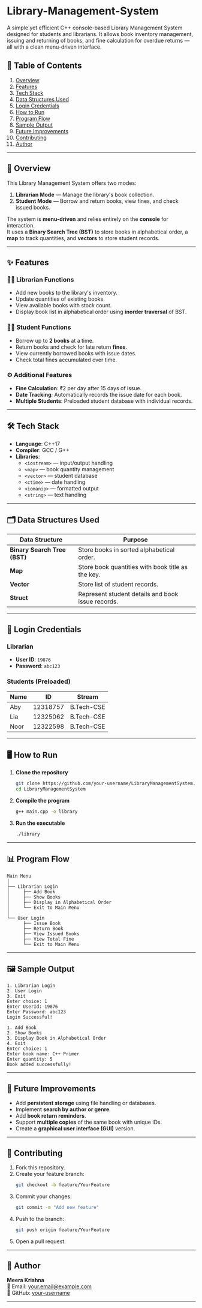 # Library-Management-System
A simple yet efficient C++ console-based Library Management System designed for students and librarians. It allows book inventory management, issuing and returning of books, and fine calculation for overdue returns — all with a clean menu-driven interface.

## 📝 Table of Contents

1. [Overview](#overview)
2. [Features](#features)
3. [Tech Stack](#tech-stack)
4. [Data Structures Used](#data-structures-used)
5. [Login Credentials](#login-credentials)
6. [How to Run](#how-to-run)
7. [Program Flow](#program-flow)
8. [Sample Output](#sample-output)
9. [Future Improvements](#future-improvements)
10. [Contributing](#contributing)
11. [Author](#author)

---

## 📖 Overview

This Library Management System offers two modes:

1. **Librarian Mode** — Manage the library's book collection.
2. **Student Mode** — Borrow and return books, view fines, and check issued books.

The system is **menu-driven** and relies entirely on the **console** for interaction.  
It uses a **Binary Search Tree (BST)** to store books in alphabetical order, a **map** to track quantities, and **vectors** to store student records.

---

## ✨ Features

### 👩‍🏫 Librarian Functions
- Add new books to the library's inventory.
- Update quantities of existing books.
- View available books with stock count.
- Display book list in alphabetical order using **inorder traversal** of BST.

### 👨‍🎓 Student Functions
- Borrow up to **2 books** at a time.
- Return books and check for late return **fines**.
- View currently borrowed books with issue dates.
- Check total fines accumulated over time.

### ⚙️ Additional Features
- **Fine Calculation**: ₹2 per day after 15 days of issue.
- **Date Tracking**: Automatically records the issue date for each book.
- **Multiple Students**: Preloaded student database with individual records.

---

## 🛠 Tech Stack

- **Language**: C++17
- **Compiler**: GCC / G++
- **Libraries**:
  - `<iostream>` — input/output handling
  - `<map>` — book quantity management
  - `<vector>` — student database
  - `<ctime>` — date handling
  - `<iomanip>` — formatted output
  - `<string>` — text handling

---

## 🗂 Data Structures Used

| Data Structure  | Purpose |
|-----------------|---------|
| **Binary Search Tree (BST)** | Store books in sorted alphabetical order. |
| **Map**         | Store book quantities with book title as the key. |
| **Vector**      | Store list of student records. |
| **Struct**      | Represent student details and book issue records. |

---

## 🔐 Login Credentials

### Librarian
- **User ID**: `19876`
- **Password**: `abc123`

### Students (Preloaded)
| Name  | ID        | Stream       |
|-------|----------|--------------|
| Aby   | 12318757 | B.Tech-CSE   |
| Lia   | 12325062 | B.Tech-CSE   |
| Noor  | 12322598 | B.Tech-CSE   |

---

## 🖥 How to Run

1. **Clone the repository**
   ```bash
   git clone https://github.com/your-username/LibraryManagementSystem.git
   cd LibraryManagementSystem
   ```

2. **Compile the program**
   ```bash
   g++ main.cpp -o library
   ```

3. **Run the executable**
   ```bash
   ./library
   ```

---

## 📊 Program Flow

```plaintext
Main Menu
│
├── Librarian Login
│     ├── Add Book
│     ├── Show Books
│     ├── Display in Alphabetical Order
│     └── Exit to Main Menu
│
└── User Login
      ├── Issue Book
      ├── Return Book
      ├── View Issued Books
      ├── View Total Fine
      └── Exit to Main Menu
```

---

## 🖼 Sample Output

```plaintext
1. Librarian Login
2. User Login
3. Exit
Enter choice: 1
Enter UserId: 19876
Enter Password: abc123
Login Successful!

1. Add Book
2. Show Books
3. Display Book in Alphabetical Order
4. Exit
Enter choice: 1
Enter book name: C++ Primer
Enter quantity: 5
Book added successfully!
```

---

## 🚀 Future Improvements

- Add **persistent storage** using file handling or databases.
- Implement **search by author or genre**.
- Add **book return reminders**.
- Support **multiple copies** of the same book with unique IDs.
- Create a **graphical user interface (GUI)** version.

---

## 🤝 Contributing

1. Fork this repository.
2. Create your feature branch:
   ```bash
   git checkout -b feature/YourFeature
   ```
3. Commit your changes:
   ```bash
   git commit -m "Add new feature"
   ```
4. Push to the branch:
   ```bash
   git push origin feature/YourFeature
   ```
5. Open a pull request.

---

## 👤 Author

**Meera Krishna**  
📧 Email: your.email@example.com  
🔗 GitHub: [your-username](https://github.com/your-username)

---
